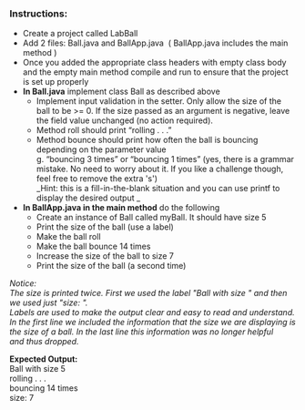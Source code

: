 ### Instructions:

- Create a project called LabBall
- Add 2 files: Ball.java and BallApp.java  ( BallApp.java includes the main method )
- Once you added the appropriate class headers with empty class body and the empty main method compile and run to ensure that the project is set up properly
- **In Ball.java** implement class Ball as described above
    - Implement input validation in the setter. Only allow the size of the ball to be >= 0. If the size passed as an argument is negative, leave the field value unchanged (no action required).
    - Method roll should print “rolling . . .”
    - Method bounce should print how often the ball is bouncing depending on the parameter value  
         g. “bouncing 3 times” or “bouncing 1 times” (yes, there is a grammar mistake. No need to worry about it. If you like a challenge though, feel free to remove the extra 's')  
         \_Hint: this is a fill-in-the-blank situation and you can use printf to display the desired output
        \_
- **In BallApp.java in the main method** do the following
    - Create an instance of Ball called myBall. It should have size 5
    - Print the size of the ball (use a label)
    - Make the ball roll
    - Make the ball bounce 14 times
    - Increase the size of the ball to size 7
    - Print the size of the ball (a second time)

*Notice:*   
_The size is printed twice. First we used the label "Ball with size " and then we used just "size: "._  
_Labels are used to make the output clear and easy to read and understand. In the first line we included the information that the size we are displaying is the size of a ball. In the last line this information was no longer helpful and thus dropped._

**Expected Output:**  
Ball with size 5  
rolling . . .  
bouncing 14 times  
size: 7

